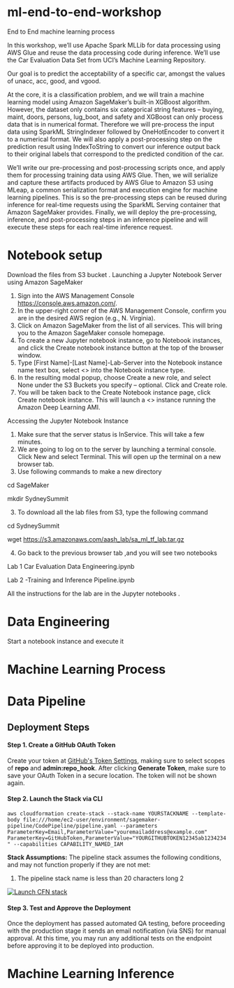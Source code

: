 # ml-end-to-end-workshop
End to End machine learning process 



In this workshop, we’ll use Apache Spark MLLib for data processing using AWS Glue and reuse 
the data processing code during inference. We’ll use the Car Evaluation Data Set from 
UCI’s Machine Learning Repository.

Our goal is to predict the acceptability of a specific car, amongst the values of unacc, acc, good, and vgood. 

At the core, it is a classification problem, and we will train a machine learning model using Amazon SageMaker’s built-in 
XGBoost algorithm.
However, the dataset only contains six categorical string features – buying, maint, doors, persons, lug_boot, and safety and
XGBoost can only process data that is in numerical format.
Therefore we will pre-process the input data using SparkML StringIndexer followed by OneHotEncoder to convert
it to a numerical format. We will also apply a post-processing step on the prediction result using IndexToString to 
convert our inference output back to their original labels that correspond to the predicted condition of the car.

We’ll write our pre-processing and post-processing scripts once, and apply them for processing training data using AWS Glue. 
Then, we will serialize and capture these artifacts produced by AWS Glue to Amazon S3 using MLeap,
a common serialization format and execution engine for machine learning pipelines.
This is so the pre-processing steps can be reused during inference for real-time requests using the SparkML Serving container 
that Amazon SageMaker provides. 
Finally, we will deploy the pre-processing, inference, and post-processing steps in an inference pipeline and 
will execute these steps for each real-time inference request.


# Notebook setup
Download the files from S3 bucket .
Launching a Jupyter Notebook Server using Amazon SageMaker
1.	Sign into the AWS Management Console https://console.aws.amazon.com/.
2.	In the upper-right corner of the AWS Management Console, confirm you are in the desired AWS region (e.g., N. Virginia).
3.	Click on Amazon SageMaker from the list of all services.  This will bring you to the Amazon SageMaker console homepage.
4.	To create a new Jupyter notebook instance, go to Notebook instances, and click the Create notebook instance button at the top of the browser window.
5.	Type [First Name]-[Last Name]-Lab-Server into the Notebook instance name text box, select <<instance type>> into the Notebook instance type.
6.	In the resulting modal popup, choose Create a new role, and select None under the S3 Buckets you specify – optional. Click and Create role.
7.	You will be taken back to the Create Notebook instance page, click Create notebook instance. This will launch a <<instance type>> instance running the Amazon Deep Learning AMI. 
  
  
  Accessing the Jupyter Notebook Instance
1.	Make sure that the server status is InService. This will take a few minutes.
2.	We are going to log on to the server by launching a terminal console. Click New and select Terminal. This will open up the terminal on a new browser tab.
2.	Use following commands to make a new directory

cd SageMaker

mkdir SydneySummit

3.	To download all the lab files from S3, type the following command

 cd SydneySummit


wget https://s3.amazonaws.com/aash_lab/sa_ml_tf_lab.tar.gz

4.	Go back to the previous browser tab ,and you will see two notebooks
  
  Lab 1 Car Evaluation Data Engineering.ipynb
  
  Lab 2 -Training and Inference Pipeline.ipynb



All the instructions for the lab are in the Jupyter notebooks .

# Data Engineering


Start a notebook instance and execute it 






# Machine Learning Process


# Data Pipeline

## Deployment Steps

####  Step 1. Create a GitHub OAuth Token
Create your token at [GitHub's Token Settings](https://github.com/settings/tokens), making sure to select scopes of **repo** and **admin:repo_hook**.  After clicking **Generate Token**, make sure to save your OAuth Token in a secure location. The token will not be shown again.

####  Step 2. Launch the Stack via CLI


`aws cloudformation create-stack --stack-name YOURSTACKNAME --template-body file:///home/ec2-user/environment/sagemaker-pipeline/CodePipeline/pipeline.yaml --parameters ParameterKey=Email,ParameterValue="youremailaddress@example.com" ParameterKey=GitHubToken,ParameterValue="YOURGITHUBTOKEN12345ab1234234" --capabilities CAPABILITY_NAMED_IAM`


<!-- [![Launch CFN stack](https://s3.amazonaws.com/stelligent-training-public/public/cloudformation-launch-stack.png)](https://console.aws.amazon.com/cloudformation/home?region=us-east-1#cstack=sn~DromedaryStack|turl~https://s3.amazonaws.com/aashmeet/master/d-master.json) -->

**Stack Assumptions:** The pipeline stack assumes the following conditions, and may not function properly if they are not met:
1. The pipeline stack name is less than 20 characters long
2

[![Launch CFN stack](https://s3.amazonaws.com/cloudformation-examples/cloudformation-launch-stack.png)](https://console.aws.amazon.com/cloudformation/home?region=us-east-1#cstack=sn~sagemaker-stack|turl~https://s3.amazonaws.com/sagemaker-pipeline-src/CodePipeline/pipeline.yaml)



####  Step 3. Test and Approve the Deployment
Once the deployment has passed automated QA testing, before proceeding with the production stage it sends an email notification (via SNS) for manual approval. At this time, you may run any additional tests on the endpoint before approving it to be deployed into production.


# Machine Learning Inference

